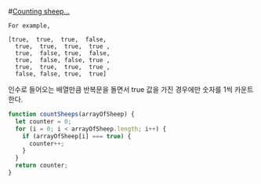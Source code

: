 #[Counting sheep...](https://www.codewars.com/kata/54edbc7200b811e956000556)

```
For example,

[true,  true,  true,  false,
  true,  true,  true,  true ,
  true,  false, true,  false,
  true,  false, false, true ,
  true,  true,  true,  true ,
  false, false, true,  true]
```



인수로 들어오는 배열만큼 반복문을 돌면서 true 값을 가진 경우에만 숫자를 1씩 카운트 한다.



```javascript
function countSheeps(arrayOfSheep) {
  let counter = 0;
  for (i = 0; i < arrayOfSheep.length; i++) {
    if (arrayOfSheep[i] === true) {
      counter++;
    }
  }
  return counter;
}
```

